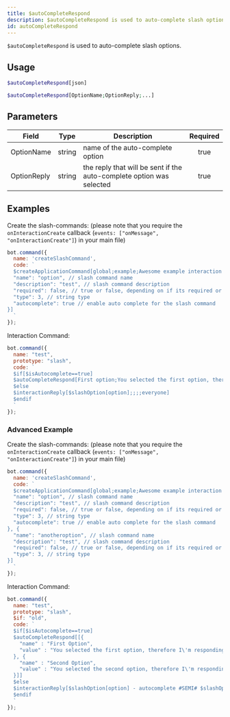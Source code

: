 ```yaml
---
title: $autoCompleteRespond 
description: $autoCompleteRespond is used to auto-complete slash options.
id: autoCompleteRespond
---
```


`$autoCompleteRespond` is used to auto-complete slash options.

## Usage

```php
$autoCompleteRespond[json]
```
```php
$autoCompleteRespond[OptionName;OptionReply;...]
```

## Parameters 

| Field       | Type   | Description                                                          | Required |
| ----------- | ------ | -------------------------------------------------------------------- |:--------:|
| OptionName  | string | name of the auto-complete option                                     |    true   |
| OptionReply | string | the reply that will be sent if the auto-complete option was selected |    true   |


## Examples

Create the slash-commands: (please note that you require the `onInteractionCreate` callback (`events: ["onMessage", "onInteractionCreate"]`) in your main file)

```javascript
bot.command({
  name: 'createSlashCommand',
  code: `
  $createApplicationCommand[global;example;Awesome example interaction command with auto-complete!;true;slash;[{
  "name": "option", // slash command name
  "description": "test", // slash command description
  "required": false, // true or false, depending on if its required or not
  "type": 3, // string type
  "autocomplete": true // enable auto complete for the slash command
}]
  `
});
```
Interaction Command:
```javascript
bot.command({
  name: "test",
  prototype: "slash",
  code: `
  $if[$isAutocomplete==true]
  $autoCompleteRespond[First option;You selected the first option, therefore I'm responding with this!;Second option;You selected the first second, therefore I'm responding with this!]
  $else
  $interactionReply[$slashOption[option];;;;everyone]
  $endif
  `
});
```

### Advanced Example

Create the slash-commands: (please note that you require the `onInteractionCreate` callback (`events: ["onMessage", "onInteractionCreate"]`) in your main file)

```javascript
bot.command({
  name: 'createSlashCommand',
  code: `
  $createApplicationCommand[global;example;Awesome example interaction command with auto-complete!;true;slash;[{
  "name": "option", // slash command name
  "description": "test", // slash command description
  "required": false, // true or false, depending on if its required or not
  "type": 3, // string type
  "autocomplete": true // enable auto complete for the slash command
}, {
  "name": "anotheroption", // slash command name
  "description": "test", // slash command description
  "required": false, // true or false, depending on if its required or not
  "type": 3, // string type
}]
  `
});
```

Interaction Command:

```javascript
bot.command({
  name: "test",
  prototype: "slash",
  $if: "old",
  code: `
  $if[$isAutocomplete==true]
  $autoCompleteRespond[[{ 
    "name" : "First Option",
    "value" : "You selected the first option, therefore I\'m responding with this!"
  }, {
    "name" : "Second Option",
    "value" : "You selected the second option, therefore I\'m responding with this!"
  }]]
  $else
  $interactionReply[$slashOption[option] - autocomplete #SEMI# $slashOption[anotheroption] - false autocomplete;;;;everyone]
  $endif
  `
});
```

